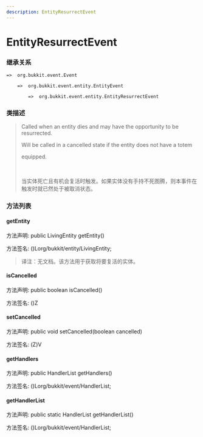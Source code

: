 ```yaml
---
description: EntityResurrectEvent
---
```


# EntityResurrectEvent

### 继承关系

    =>  org.bukkit.event.Event

        =>  org.bukkit.event.entity.EntityEvent

            =>  org.bukkit.event.entity.EntityResurrectEvent

### 类描述

> Called when an entity dies and may have the opportunity to be resurrected.
> 
> Will be called in a cancelled state if the entity does not have a totem
> 
> equipped.
> 
> <br>
> 
> 当实体死亡且有机会复活时触发。如果实体没有手持不死图腾，则本事件在触发时就已然处于被取消状态。

### 方法列表

#### getEntity

方法声明: public LivingEntity getEntity()

方法签名: ()Lorg/bukkit/entity/LivingEntity;

> 译注：无文档。该方法用于获取将要复活的实体。

#### isCancelled

方法声明: public boolean isCancelled()

方法签名: ()Z

#### setCancelled

方法声明: public void setCancelled(boolean cancelled)

方法签名: (Z)V

#### getHandlers

方法声明: public HandlerList getHandlers()

方法签名: ()Lorg/bukkit/event/HandlerList;

#### getHandlerList

方法声明: public static HandlerList getHandlerList()

方法签名: ()Lorg/bukkit/event/HandlerList;